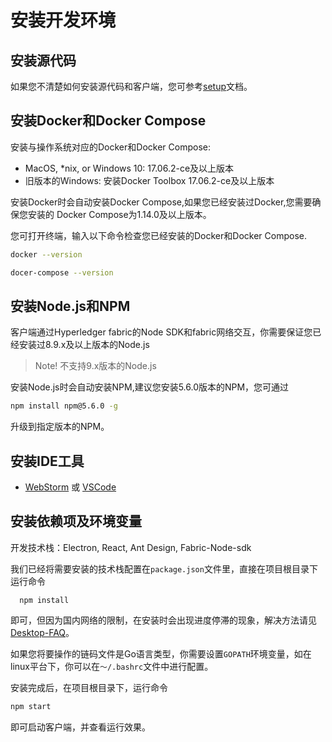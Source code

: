 # 安装开发环境

## 安装源代码

如果您不清楚如何安装源代码和客户端，您可参考[setup](setup-Zn.md)文档。

## 安装Docker和Docker Compose

安装与操作系统对应的Docker和Docker Compose:
* MacOS, *nix, or Windows 10: 17.06.2-ce及以上版本
* 旧版本的Windows: 安装Docker Toolbox 17.06.2-ce及以上版本

安装Docker时会自动安装Docker Compose,如果您已经安装过Docker,您需要确保您安装的
Docker Compose为1.14.0及以上版本。

您可打开终端，输入以下命令检查您已经安装的Docker和Docker Compose.

```bash
docker --version

docer-compose --version
```

## 安装Node.js和NPM

客户端通过Hyperledger fabric的Node SDK和fabric网络交互，你需要保证您已经安装过8.9.x及以上版本的Node.js

> Note!
> 不支持9.x版本的Node.js

安装Node.js时会自动安装NPM,建议您安装5.6.0版本的NPM，您可通过
```bash
npm install npm@5.6.0 -g
```
升级到指定版本的NPM。

## 安装IDE工具

- [WebStorm](https://www.jetbrains.com/webstorm/) 或 [VSCode](https://code.visualstudio.com)

## 安装依赖项及环境变量

开发技术栈：Electron, React, Ant Design, Fabric-Node-sdk

我们已经将需要安装的技术栈配置在`package.json`文件里，直接在项目根目录下运行命令
```
  npm install
```
即可，但因为国内网络的限制，在安装时会出现进度停滞的现象，解决方法请见[Desktop-FAQ](Desktop-FAQ-Zn.md)。

如果您将要操作的链码文件是Go语言类型，你需要设置`GOPATH`环境变量，如在linux平台下，你可以在`〜/.bashrc`文件中进行配置。

安装完成后，在项目根目录下，运行命令
```bash
npm start
```
即可启动客户端，并查看运行效果。
